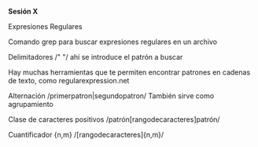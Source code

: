 **Sesión X**

Expresiones Regulares

Comando grep para buscar expresiones regulares en un archivo

Delimitadores
 /" "/ ahí se introduce el patrón a buscar

Hay muchas herramientas que te permiten encontrar patrones en cadenas de texto, como regularexpression.net

Alternación
 /primerpatron|segundopatron/
También sirve como agrupamiento

Clase de caracteres positivos
/patrón[rangodecaracteres]patrón/

Cuantificador {n,m}
/[rangodecaracteres]{n,m}/